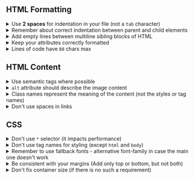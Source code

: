 ## HTML Formatting

<details>
  <summary>Use <b>2 spaces</b> for indentation in your file (not a <code>tab</code> character)</summary>

> to make sure your formatting will look the same everiwhere

</details>

<details>
  <summary>Remember about correct indentation between parent and child elements</summary>

> Each level of nesting, including text, contained inside the element, requires 2-space offset.
> Also blank line shouldn't be between parent and child elements.

GOOD example

```html
<body>
  <div>
    <p>Awesome text</p>
  </div>
</body>
```

BAD example

```html
<body>
  <div>
    <p>Awesome text</p>
  </div>
</body>
```

</details>

<details>
  <summary>Add empty lines between multiline sibling blocks of HTML</summary>

> To add some "air" and simplify reading. But don't add them between parent and child elements.

GOOD Example

```html
<ul>
  <li class="nav__item">
    <a href="#home">Home</a>
  </li>

  <li class="nav__item">
    <a href="#shop">Shop</a>
  </li>

  <li class="nav__item">
    <a href="#contacts">Contacts</a>
  </li>
</ul>
```

BAD Example

```html
<ul>
  <li class="nav__item">
    <a href="#home">Home</a>
  </li>
  <li class="nav__item">
    <a href="#shop">Shop</a>
  </li>
  <li class="nav__item">
    <a href="#contacts">Contacts</a>
  </li>
</ul>
```

</details>

<details>
  <summary>Keep your attributes correctly formatted</summary>

> If the HTML-element has long attribute values or number of attributes is more than 2 - start each one,
> including the first, on the new line with 2-space indentation related to tag.
> Tag’s closing bracket should be on the same level as opening one.

GOOD Example

```html
<input type="text" name="surname" id="surname" required />
```

BAD Examples

```html
<input type="text" name="surname" id="surname" required />

<input type="text" name="surname" id="surname" required />

<input type="text" name="surname" id="surname" required />

<input type="text" name="surname" id="surname" required />
```

</details>

<details>
  <summary>Lines of code have <code>80</code> chars max</summary>

> It is just easier to read such lines

</details>

## HTML Content

<details>
  <summary>Use semantic tags where possible</summary>

> Like `header`, `section`, `article`, `p`. It improves your page SEO and helps screen readers. `div` and `span` does not have any meaning

</details>

<details>
  <summary> <code>alt</code> attribute should describe the image content</summary>

GOOD example

```html
<img alt="Samsung Galaxy S22 2022 8/128GB Green" />
```

REALLY BAD example

```html
<img alt="image" />
```

STILL BAD example

```html
<img alt="phone" />
```

</details>

<details>
  <summary>Class names represent the meaning of the content (not the styles or tag names)</summary>

GOOD example

```html
<nav class="nav">
  <ul class="nav__list">
    ...
    <li class="nav__item">
      <a href="#apple" class="nav__link">Apple</a>
    </li>
  </ul>
</nav>
```

BAD example

```html
<nav class="no-padding">
  <ul>
    ...
    <li class="li">
      <a href="#apple" class="a-last-no-decoration">Apple</a>
    </li>
  </ul>
</nav>
```

</details>

<details>
  <summary>Don't use spaces in links</summary>

> Have you seen any link with literal space in it on the Internet? Remember, anchor links start with `#`

</details>

## CSS

<details>
  <summary>Don't use <code>*</code> selector (it impacts performance)</summary>

> Set styles only for elements that require them.
> Zeroing out your margins, paddings or other styles with '\*' is still inefficient for browser.

</details>

<details>
  <summary>Don't use tag names for styling (except <code>html</code> and <code>body</code>)</summary>

> Style all elements using `.classes` and if needed with `:pseudo-classes`, `pseudo-elements` and `[attributes]`

HTML Example

```html
<nav class="nav">
  <ul class="nav__list">
    ...
  <ul>
</nav>
```

GOOD CSS Example

```css
.nav__list {
  list-style: none;
}
```

BAD CSS Examples

```css
ul {
  list-style: none;
}

nav ul {
  list-style: none;
}
```

</details>

<details>
  <summary>Remember to use fallback fonts - alternative font-family in case the main one doesn't work</summary>

> [Explanation](https://www.w3schools.com/cssref/pr_font_font-family.asp)

</details>

<details>
  <summary>Be consistent with your margins (Add only top or bottom, but not both)</summary>

> To avoid potential margin collapse

</details>

<details>
  <summary>Don't fix container size (if there is no such a requirement)</summary>

> Let the content size dictate it. To avoid overflow or accidental scroll bar

</details>
